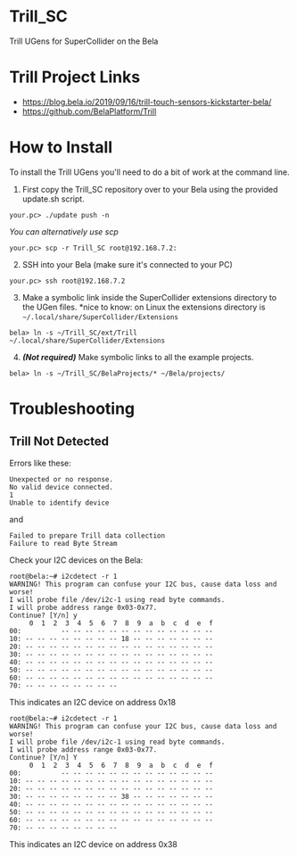 # Trill_SC
Trill UGens for SuperCollider on the Bela

# Trill Project Links
* https://blog.bela.io/2019/09/16/trill-touch-sensors-kickstarter-bela/
* https://github.com/BelaPlatform/Trill

# How to Install
To install the Trill UGens you'll need to do a bit of work at the command line.

1. First copy the Trill_SC repository over to your Bela using the provided update.sh script.
```
your.pc> ./update push -n
```

*You can alternatively use scp*
```
your.pc> scp -r Trill_SC root@192.168.7.2:
```

2. SSH into your Bela (make sure it's connected to your PC)
```
your.pc> ssh root@192.168.7.2
```

3. Make a symbolic link inside the SuperCollider extensions directory to the UGen files.
*nice to know: on Linux the extensions directory is `~/.local/share/SuperCollider/Extensions`
```
bela> ln -s ~/Trill_SC/ext/Trill ~/.local/share/SuperCollider/Extensions
```

4. ***(Not required)*** Make symbolic links to all the example projects.

```
bela> ln -s ~/Trill_SC/BelaProjects/* ~/Bela/projects/
```

# Troubleshooting

## Trill Not Detected

Errors like these:
```
Unexpected or no response.
No valid device connected.
1
Unable to identify device
```

and

```
Failed to prepare Trill data collection
Failure to read Byte Stream
```

Check your I2C devices on the Bela:

```
root@bela:~# i2cdetect -r 1
WARNING! This program can confuse your I2C bus, cause data loss and worse!
I will probe file /dev/i2c-1 using read byte commands.
I will probe address range 0x03-0x77.
Continue? [Y/n] y
     0  1  2  3  4  5  6  7  8  9  a  b  c  d  e  f
00:          -- -- -- -- -- -- -- -- -- -- -- -- --
10: -- -- -- -- -- -- -- -- 18 -- -- -- -- -- -- --
20: -- -- -- -- -- -- -- -- -- -- -- -- -- -- -- --
30: -- -- -- -- -- -- -- -- -- -- -- -- -- -- -- --
40: -- -- -- -- -- -- -- -- -- -- -- -- -- -- -- --
50: -- -- -- -- -- -- -- -- -- -- -- -- -- -- -- --
60: -- -- -- -- -- -- -- -- -- -- -- -- -- -- -- --
70: -- -- -- -- -- -- -- --        
```

This indicates an I2C device on address 0x18

```
root@bela:~# i2cdetect -r 1
WARNING! This program can confuse your I2C bus, cause data loss and worse!
I will probe file /dev/i2c-1 using read byte commands.
I will probe address range 0x03-0x77.
Continue? [Y/n] Y
     0  1  2  3  4  5  6  7  8  9  a  b  c  d  e  f
00:          -- -- -- -- -- -- -- -- -- -- -- -- --
10: -- -- -- -- -- -- -- -- -- -- -- -- -- -- -- --
20: -- -- -- -- -- -- -- -- -- -- -- -- -- -- -- --
30: -- -- -- -- -- -- -- -- 38 -- -- -- -- -- -- --
40: -- -- -- -- -- -- -- -- -- -- -- -- -- -- -- --
50: -- -- -- -- -- -- -- -- -- -- -- -- -- -- -- --
60: -- -- -- -- -- -- -- -- -- -- -- -- -- -- -- --
70: -- -- -- -- -- -- -- --                         
```

This indicates an I2C device on address 0x38
